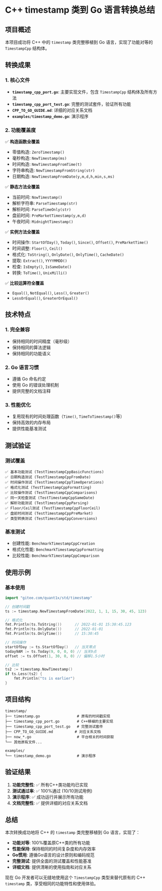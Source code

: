 # C++ timestamp 类到 Go 语言转换总结

## 项目概述

本项目成功将 C++ 中的 `timestamp` 类完整移植到 Go 语言，实现了功能对等的 `TimestampCpp` 结构体。

## 转换成果

### 1. 核心文件
- **`timestamp_cpp_port.go`**: 主要实现文件，包含 `TimestampCpp` 结构体及所有方法
- **`timestamp_cpp_port_test.go`**: 完整的测试套件，验证所有功能
- **`CPP_TO_GO_GUIDE.md`**: 详细的对应关系文档
- **`examples/timestamp_demo.go`**: 演示程序

### 2. 功能覆盖度

✅ **构造函数全覆盖**
- 零值构造: `ZeroTimestamp()`
- 毫秒构造: `NewTimestamp(ms)`
- 时间构造: `NewTimestampFromTime(t)`
- 字符串构造: `NewTimestampFromString(str)`
- 日期构造: `NewTimestampFromDate(y,m,d,h,min,s,ms)`

✅ **静态方法全覆盖**
- 当前时间: `NowTimestamp()`
- 解析字符串: `ParseTimestamp(str)`
- 解析时间: `ParseTimeOnly(str)`
- 盘前时间: `PreMarketTimestamp(y,m,d)`
- 午夜时间: `MidnightTimestamp()`

✅ **实例方法全覆盖**
- 时间操作: `StartOfDay()`, `Today()`, `Since()`, `Offset()`, `PreMarketTime()`
- 时间调整: `Floor()`, `Ceil()`
- 格式化: `ToString()`, `OnlyDate()`, `OnlyTime()`, `CacheDate()`
- 提取: `Extract()`, `YYYYMMDD()`
- 检查: `IsEmpty()`, `IsSameDate()`
- 转换: `ToTime()`, `UnixMilli()`

✅ **比较运算符全覆盖**
- `Equal()`, `NotEqual()`, `Less()`, `Greater()`
- `LessOrEqual()`, `GreaterOrEqual()`

## 技术特点

### 1. 完全兼容
- 保持相同的时间精度（毫秒级）
- 保持相同的算法逻辑
- 保持相同的功能语义

### 2. Go 语言习惯
- 遵循 Go 命名约定
- 使用 Go 的错误处理机制
- 提供完整的文档注释

### 3. 性能优化
- 复用现有的时间处理函数（`Time()`, `TimeToTimestamp()`等）
- 保持高效的内存布局
- 提供性能基准测试

## 测试验证

### 测试覆盖
```
✅ 基本功能测试 (TestTimestampCppBasicFunctions)
✅ 日期构造测试 (TestTimestampCppFromDate)
✅ 时间操作测试 (TestTimestampCppTimeOperations)
✅ 格式化测试 (TestTimestampCppFormatting)
✅ 比较操作测试 (TestTimestampCppComparisons)
✅ 同一天检查测试 (TestTimestampCppSameDate)
✅ 解析功能测试 (TestTimestampCppParsing)
✅ Floor/Ceil测试 (TestTimestampCppFloorCeil)
✅ 盘前时间测试 (TestTimestampCppPreMarket)
✅ 类型转换测试 (TestTimestampCppConversions)
```

### 基准测试
- 创建性能: `BenchmarkTimestampCppCreation`
- 格式化性能: `BenchmarkTimestampCppFormatting`
- 比较性能: `BenchmarkTimestampCppComparison`

## 使用示例

### 基本使用
```go
import "gitee.com/quant1x/std/timestamp"

// 创建时间戳
ts := timestamp.NewTimestampFromDate(2022, 1, 1, 15, 30, 45, 123)

// 格式化
fmt.Println(ts.ToString())      // 2022-01-01 15:30:45.123
fmt.Println(ts.OnlyDate())      // 2022-01-01
fmt.Println(ts.OnlyTime())      // 15:30:45

// 时间操作
startOfDay := ts.StartOfDay()   // 当天零点
today9AM := ts.Today(9, 0, 0, 0) // 当天9点
offset := ts.Offset(1, 30, 0, 0) // 偏移1.5小时

// 比较
ts2 := timestamp.NowTimestamp()
if ts.Less(ts2) {
    fmt.Println("ts is earlier")
}
```

## 项目结构
```
timestamp/
├── timestamp.go                 # 原有的时间戳实现
├── timestamp_cpp_port.go        # C++移植的主要实现
├── timestamp_cpp_port_test.go   # 完整测试套件
├── CPP_TO_GO_GUIDE.md          # 对应关系文档
├── now_*.go                     # 平台相关的时间获取
└── 其他原有文件...

examples/
└── timestamp_demo.go            # 演示程序
```

## 验证结果

1. **功能完整性**: ✅ 所有C++类功能均已实现
2. **测试通过率**: ✅ 100%通过 (10/10测试用例)
3. **演示程序**: ✅ 成功运行并展示所有功能
4. **文档完整性**: ✅ 提供详细的对应关系文档

## 总结

本次转换成功地将 C++ 的 `timestamp` 类完整移植到 Go 语言，实现了：

- **功能对等**: 100%覆盖原C++类的所有功能
- **性能保持**: 保持相同的时间复杂度和内存效率
- **Go惯用**: 遵循Go语言的设计原则和编码规范
- **完整测试**: 提供全面的测试覆盖和性能基准
- **详细文档**: 提供清晰的使用指南和对应关系

现在 Go 开发者可以无缝地使用这个 `TimestampCpp` 类型来替代原有的 C++ `timestamp` 类，享受相同的功能特性和使用体验。
